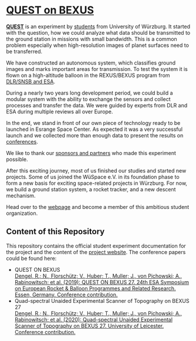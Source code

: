 # [QUEST on BEXUS](https://jvpichowski.github.io/quest-bexus)

[**QUEST**](https://jvpichowski.github.io/quest-bexus/about) is an experiment by [students](https://jvpichowski.github.io/quest-bexus/team) from University of Würzburg. 
It started with the question, how we could analyze what data should be transmitted to the ground station in missions with small bandwidth. This is a common problem especially when high-resolution images of planet surfaces need to be transferred.

We have constructed an autonomous system, which classifies ground images and marks important areas for transmission. 
To test the system it is flown on a high-altitude balloon in the REXUS/BEXUS program from [DLR/SNSB and ESA](https://jvpichowski.github.io/quest-bexus/sponsors-partners/). 

During a nearly two years long development period, we could build a modular system with the ability to exchange the sensors and collect processes and transfer the data. We were guided by experts from DLR and ESA during multiple reviews all over Europe.

In the end, we stand in front of our own piece of technology ready to be launched in Esrange Space Center. As expected it was a very successful launch and we collected more than enough data to present the results on [conferences](https://jvpichowski.github.io/quest-bexus/2020/01/01/conferences/).

We like to thank our [sponsors and partners](https://jvpichowski.github.io/quest-bexus/sponsors-partners) who made this experiment possible. 

After this exciting journey, most of us finished our studies and started new projects.
Some of us joined the WüSpace e.V. in its foundation phase to form a new basis for exciting space-related projects in Würzburg.
For now, we build a ground station system, a rocket tracker, and a new descent mechanism.

Head over to the [webpage](https://www.wuespace.de/) and become a member of this ambitious student organization.


## Content of this Repository

This repository contains the official student experiment documentation for the project and the content of the [project website](https://jvpichowski.github.io/quest-bexus/). 
The conference papers could be found here:

* QUEST ON BEXUS\
[Dengel, R.; N., Florschütz; V., Huber; T., Muller; J., von Pichowski; A., Rabinowitsch; et al. (2019): QUEST ON BEXUS 27. 24th ESA Symposium on European Rocket & Balloon Programmes and Related Research. Essen, Germany. Conference contribution.](https://www.researchgate.net/publication/337784585_QUEST_ON_BEXUS_27)
* Quad-spectral Unaided Experimental Scanner of Topography on BEXUS 27\
[Dengel, R.; N., Florschütz; V., Huber; T., Muller; J., von Pichowski; A., Rabinowitsch; et al. (2020): Quad-spectral Unaided Experimental Scanner of Topography on BEXUS 27. University of Leicester. Conference contribution.](https://hdl.handle.net/2381/12609308.v1)
